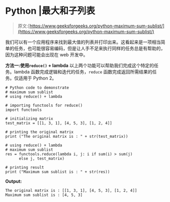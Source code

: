 # Python |最大和子列表

> 原文:[https://www.geeksforgeeks.org/python-maximum-sum-sublist/](https://www.geeksforgeeks.org/python-maximum-sum-sublist/)

我们可以有一个应用程序来找到最大值的列表并打印出来。这看起来是一项相当简单的任务，也可能很容易编码，但是让人手不足来执行同样的任务总是有帮助的，因为这种问题可能会出现在 web 开发中。

**方法一:使用`reduce()` + lambda**
以上两个功能可以帮助我们完成这个特定的任务。lambda 函数完成逻辑和迭代的任务，`reduce` 函数完成返回所需结果的任务。仅适用于 Python 2。

```
# Python code to demonstrate
# maximum sum sublist 
# using reduce() + lambda

# importing functools for reduce()
import functools

# initializing matrix 
test_matrix = [[1, 3, 1], [4, 5, 3], [1, 2, 4]]

# printing the original matrix
print ("The original matrix is : " + str(test_matrix))

# using reduce() + lambda
# maximum sum sublist 
res = functools.reduce(lambda i, j: i if sum(i) > sum(j) 
      else j, test_matrix)

# printing result
print ("Maximum sum sublist is : " + str(res))
```

**Output:**

```
The original matrix is : [[1, 3, 1], [4, 5, 3], [1, 2, 4]]
Maximum sum sublist is : [4, 5, 3]

```